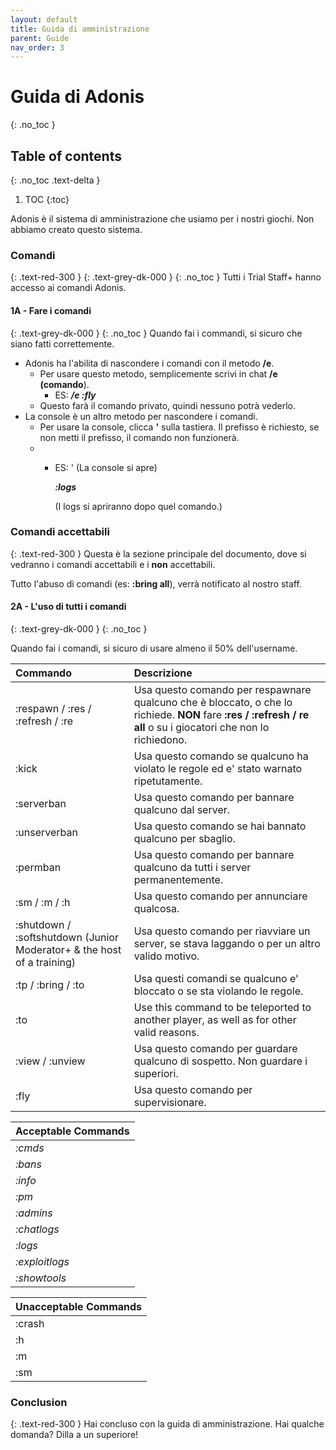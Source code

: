 ```yaml
---
layout: default
title: Guida di amministrazione
parent: Guide
nav_order: 3
---
```


# Guida di Adonis
{: .no_toc }

## Table of contents
{: .no_toc .text-delta }

1. TOC
{:toc}

Adonis è il sistema di amministrazione che usiamo per i nostri giochi. Non abbiamo creato questo sistema.

### Comandi
{: .text-red-300 }
{: .text-grey-dk-000 }
{: .no_toc }
Tutti i Trial Staff+ hanno accesso ai comandi Adonis.



#### 1A - Fare i comandi
{: .text-grey-dk-000 }
{: .no_toc }
Quando fai i commandi, si sicuro che siano fatti correttemente.

* Adonis ha l'abilita di nascondere i comandi con il metodo **/e**.
  * Per usare questo metodo, semplicemente scrivi in chat **/e (comando**).
    * ES:  **_/e :fly_**
  * Questo farà il comando privato, quindi nessuno potrà vederlo.
* La console è un altro metodo per nascondere i comandi.
  * Per usare la console, clicca **'** sulla tastiera. Il prefisso è richiesto, se non metti il prefisso, il comando non funzionerà. 
  * 
    * ES: ' (La console si apre)
      
      **_:logs_**

      (I logs si apriranno dopo quel comando.) 
      

### Comandi accettabili
{: .text-red-300 }
Questa è la sezione principale del documento, dove si vedranno i comandi accettabili e i **non** accettabili.

Tutto l'abuso di comandi (es: **:bring all**), verrà notificato al nostro staff.

#### 2A - L'uso di tutti i comandi
{: .text-grey-dk-000 }
{: .no_toc }

Quando fai i comandi, si sicuro di usare almeno il 50% dell'username.


| Commando | Descrizione |
|:-------------|:------------|
| :respawn / :res / :refresh / :re | Usa questo comando per respawnare qualcuno che è bloccato, o che lo richiede. **NON** fare **:res / :refresh / re all** o su i giocatori che non lo richiedono. |
| :kick | Usa questo comando se qualcuno ha violato le regole ed e' stato warnato ripetutamente. |
| :serverban | Usa questo comando per bannare qualcuno dal server. |
| :unserverban | Usa questo comando se hai bannato qualcuno per sbaglio. | 
| :permban | Usa questo comando per bannare qualcuno da tutti i server permanentemente. | 
| :sm / :m  / :h | Usa questo comando per annunciare qualcosa. | 
| :shutdown / :softshutdown (Junior Moderator+ & the host of a training) | Usa questo comando per riavviare un server, se stava laggando o per un altro valido motivo. |
| :tp / :bring / :to | Usa questi comandi se qualcuno e' bloccato o se sta violando le regole. |
| :to | Use this command to be teleported to another player, as well as for other valid reasons. |
| :view / :unview | Usa questo comando per guardare qualcuno di sospetto. Non guardare i superiori. | 
| :fly | Usa questo comando per supervisionare. | 



| Acceptable Commands       |
|:-------------|
| _:cmds_ |
| _:bans_           |
| _:info_         |
| _:pm_           |
| _:admins_           |
| _:chatlogs_           |
| _:logs_           |
| _:exploitlogs_           | 
| _:showtools_ | 



| Unacceptable Commands       |
|:-------------|
| :crash |
| :h |
| :m |
| :sm |

### Conclusion
{: .text-red-300 }
Hai concluso con la guida di amministrazione. Hai qualche domanda? Dilla a un superiore!

